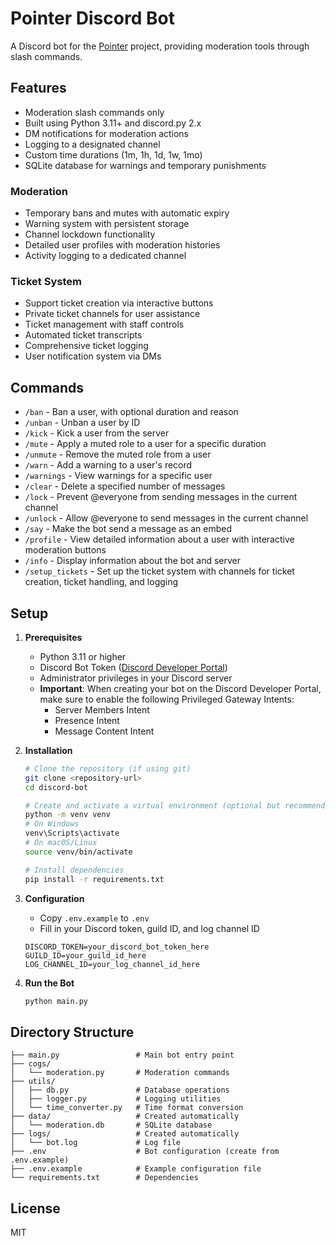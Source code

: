 # Pointer Discord Bot

A Discord bot for the [Pointer](https://pointer.f1shy312.com) project, providing moderation tools through slash commands.

## Features

- Moderation slash commands only
- Built using Python 3.11+ and discord.py 2.x
- DM notifications for moderation actions
- Logging to a designated channel
- Custom time durations (1m, 1h, 1d, 1w, 1mo)
- SQLite database for warnings and temporary punishments

### Moderation
- Temporary bans and mutes with automatic expiry
- Warning system with persistent storage
- Channel lockdown functionality
- Detailed user profiles with moderation histories
- Activity logging to a dedicated channel

### Ticket System
- Support ticket creation via interactive buttons
- Private ticket channels for user assistance
- Ticket management with staff controls
- Automated ticket transcripts
- Comprehensive ticket logging
- User notification system via DMs

## Commands

- `/ban` - Ban a user, with optional duration and reason
- `/unban` - Unban a user by ID
- `/kick` - Kick a user from the server
- `/mute` - Apply a muted role to a user for a specific duration
- `/unmute` - Remove the muted role from a user
- `/warn` - Add a warning to a user's record
- `/warnings` - View warnings for a specific user
- `/clear` - Delete a specified number of messages
- `/lock` - Prevent @everyone from sending messages in the current channel
- `/unlock` - Allow @everyone to send messages in the current channel
- `/say` - Make the bot send a message as an embed
- `/profile` - View detailed information about a user with interactive moderation buttons
- `/info` - Display information about the bot and server
- `/setup_tickets` - Set up the ticket system with channels for ticket creation, ticket handling, and logging

## Setup

1. **Prerequisites**
   - Python 3.11 or higher
   - Discord Bot Token ([Discord Developer Portal](https://discord.com/developers/applications))
   - Administrator privileges in your Discord server
   - **Important**: When creating your bot on the Discord Developer Portal, make sure to enable the following Privileged Gateway Intents:
     - Server Members Intent
     - Presence Intent
     - Message Content Intent

2. **Installation**
   ```bash
   # Clone the repository (if using git)
   git clone <repository-url>
   cd discord-bot
   
   # Create and activate a virtual environment (optional but recommended)
   python -m venv venv
   # On Windows
   venv\Scripts\activate
   # On macOS/Linux
   source venv/bin/activate
   
   # Install dependencies
   pip install -r requirements.txt
   ```

3. **Configuration**
   - Copy `.env.example` to `.env`
   - Fill in your Discord token, guild ID, and log channel ID
   ```
   DISCORD_TOKEN=your_discord_bot_token_here
   GUILD_ID=your_guild_id_here
   LOG_CHANNEL_ID=your_log_channel_id_here
   ```

4. **Run the Bot**
   ```bash
   python main.py
   ```

## Directory Structure

```
├── main.py                 # Main bot entry point
├── cogs/
│   └── moderation.py       # Moderation commands
├── utils/
│   ├── db.py               # Database operations
│   ├── logger.py           # Logging utilities
│   └── time_converter.py   # Time format conversion
├── data/                   # Created automatically
│   └── moderation.db       # SQLite database
├── logs/                   # Created automatically
│   └── bot.log             # Log file
├── .env                    # Bot configuration (create from .env.example)
├── .env.example            # Example configuration file
└── requirements.txt        # Dependencies
```

## License

MIT 